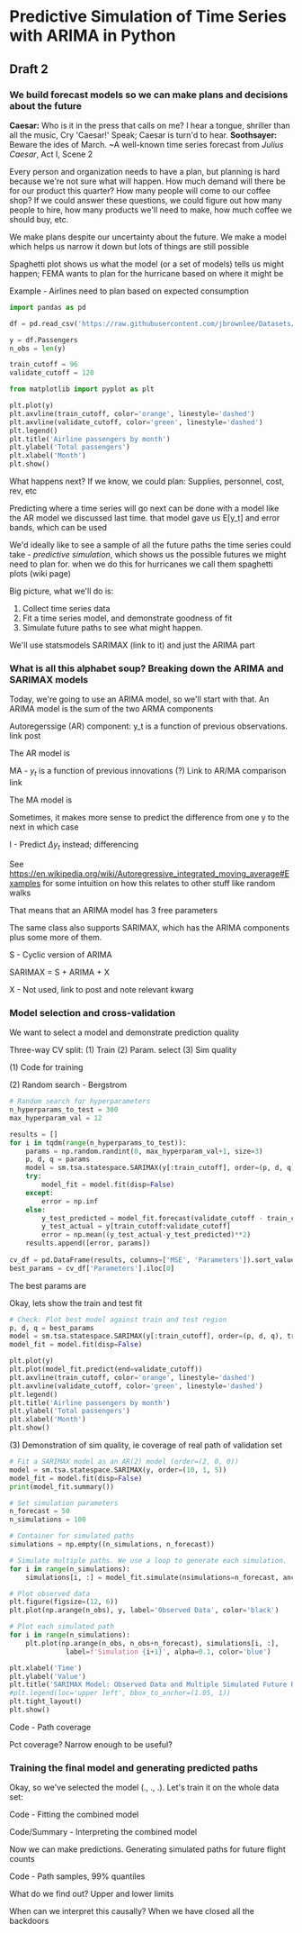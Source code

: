 # Predictive Simulation of Time Series with ARIMA in Python

## Draft 2

### We build forecast models so we can make plans and decisions about the future

**Caesar:** Who is it in the press that calls on me?
I hear a tongue, shriller than all the music,
Cry 'Caesar!' Speak; Caesar is turn'd to hear.
**Soothsayer:** Beware the ides of March.
~A well-known time series forecast from _Julius Caesar_, Act I, Scene 2

Every person and organization needs to have a plan, but planning is hard because we're not sure what will happen. How much demand will there be for our product this quarter? How many people will come to our coffee shop? If we could answer these questions, we could figure out how many people to hire, how many products we'll need to make, how much coffee we should buy, etc.

We make plans despite our uncertainty about the future. We make a model which helps us narrow it down but lots of things are still possible

Spaghetti plot shows us what the model (or a set of models) tells us might happen; FEMA wants to plan for the hurricane based on where it might be

Example - Airlines need to plan based on expected consumption

```python
import pandas as pd

df = pd.read_csv('https://raw.githubusercontent.com/jbrownlee/Datasets/master/airline-passengers.csv')

y = df.Passengers
n_obs = len(y)

train_cutoff = 96
validate_cutoff = 120

from matplotlib import pyplot as plt

plt.plot(y)
plt.axvline(train_cutoff, color='orange', linestyle='dashed')
plt.axvline(validate_cutoff, color='green', linestyle='dashed')
plt.legend()
plt.title('Airline passengers by month')
plt.ylabel('Total passengers')
plt.xlabel('Month')
plt.show()

```

What happens next? If we know, we could plan: Supplies, personnel, cost, rev, etc

Predicting where a time series will go next can be done with a model like the AR model we discussed last time. that model gave us E[y_t] and error bands, which can be used

We'd ideally like to see a sample of all the future paths the time series could take - _predictive simulation_, which shows us the possible futures we might need to plan for. when we do this for hurricanes we call them spaghetti plots (wiki page)

Big picture, what we'll do is:

1. Collect time series data
2. Fit a time series model, and demonstrate goodness of fit
3. Simulate future paths to see what might happen.

We'll use statsmodels SARIMAX (link to it) and just the ARIMA part

### What is all this alphabet soup? Breaking down the ARIMA and SARIMAX models

Today, we're going to use an ARIMA model, so we'll start with that. An ARIMA model is the sum of the two ARMA components

Autoregerssige (AR) component: y_t is a function of previous observations. link post

The AR model is

MA - $y_t$ is a function of previous innovations (?) Link to AR/MA comparison link

The MA model is

Sometimes, it makes  more sense to predict the difference from one y to the next in which case

I - Predict $\Delta y_t$ instead; differencing

See https://en.wikipedia.org/wiki/Autoregressive_integrated_moving_average#Examples for some intuition on how this relates to other stuff like random walks

That means that an ARIMA model has 3 free parameters

The same class also supports SARIMAX, which has the ARIMA components plus some more of them.

S - Cyclic version of ARIMA

SARIMAX = S + ARIMA + X

X - Not used, link to post and note relevant kwarg

### Model selection and cross-validation

We want to select a model and demonstrate prediction quality

Three-way CV split: (1) Train (2) Param. select (3) Sim quality

(1) Code for training

(2) Random search - Bergstrom

```python
# Random search for hyperparameters
n_hyperparams_to_test = 300
max_hyperparam_val = 12

results = []
for i in tqdm(range(n_hyperparams_to_test)):
    params = np.random.randint(0, max_hyperparam_val+1, size=3)
    p, d, q = params
    model = sm.tsa.statespace.SARIMAX(y[:train_cutoff], order=(p, d, q), trend='ct')
    try:
        model_fit = model.fit(disp=False)
    except:
        error = np.inf
    else:
        y_test_predicted = model_fit.forecast(validate_cutoff - train_cutoff)
        y_test_actual = y[train_cutoff:validate_cutoff]
        error = np.mean((y_test_actual-y_test_predicted)**2)
    results.append([error, params])
    
cv_df = pd.DataFrame(results, columns=['MSE', 'Parameters']).sort_values('MSE')
best_params = cv_df['Parameters'].iloc[0]
```

The best params are

Okay, lets show the train and test fit

```python
# Check: Plot best model against train and test region
p, d, q = best_params
model = sm.tsa.statespace.SARIMAX(y[:train_cutoff], order=(p, d, q), trend='ct')
model_fit = model.fit(disp=False)

plt.plot(y)
plt.plot(model_fit.predict(end=validate_cutoff))
plt.axvline(train_cutoff, color='orange', linestyle='dashed')
plt.axvline(validate_cutoff, color='green', linestyle='dashed')
plt.legend()
plt.title('Airline passengers by month')
plt.ylabel('Total passengers')
plt.xlabel('Month')
plt.show()
```

(3) Demonstration of sim quality, ie coverage of real path of validation set

```python
# Fit a SARIMAX model as an AR(2) model (order=(2, 0, 0))
model = sm.tsa.statespace.SARIMAX(y, order=(10, 1, 5))
model_fit = model.fit(disp=False)
print(model_fit.summary())

# Set simulation parameters
n_forecast = 50
n_simulations = 100

# Container for simulated paths
simulations = np.empty((n_simulations, n_forecast))

# Simulate multiple paths. We use a loop to generate each simulation.
for i in range(n_simulations):
    simulations[i, :] = model_fit.simulate(nsimulations=n_forecast, anchor='end')

# Plot observed data
plt.figure(figsize=(12, 6))
plt.plot(np.arange(n_obs), y, label='Observed Data', color='black')

# Plot each simulated path
for i in range(n_simulations):
    plt.plot(np.arange(n_obs, n_obs+n_forecast), simulations[i, :],
              label=f'Simulation {i+1}', alpha=0.1, color='blue')

plt.xlabel('Time')
plt.ylabel('Value')
plt.title('SARIMAX Model: Observed Data and Multiple Simulated Future Paths')
#plt.legend(loc='upper left', bbox_to_anchor=(1.05, 1))
plt.tight_layout()
plt.show()
```

Code - Path coverage

Pct coverage? Narrow enough to be useful?

### Training the final model and generating predicted paths

Okay, so we've selected the model (., ., .). Let's train it on the whole data set:

Code - Fitting the combined model

Code/Summary - Interpreting the combined model



Now we can make predictions. Generating simulated paths for future flight counts

Code - Path samples, 99% quantiles

What do we find out? Upper and lower limits

When can we interpret this causally? When we have closed all the backdoors
